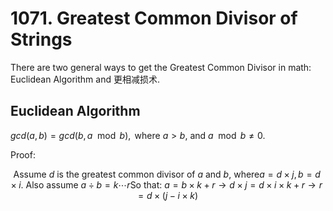 # 1071. Greatest Common Divisor of Strings
There are two general ways to get the Greatest Common Divisor in math: Euclidean Algorithm and 更相减损术.

## Euclidean Algorithm
$gcd(a, b) = gcd(b, a \mod b), \text{ where } a > b \text{, and } a \mod b \neq 0$.

Proof:
```math
\text{Assume } d \text{ is the greatest common divisor of } a \text{ and } b \text{, where} a = d \times j, b = d \times i.
\text{ Also assume } a \div b = k \cdots r

\text{So that: } a = b \times k + r

\rightarrow d \times j = d \times i \times k + r

\rightarrow r = d \times (j - i \times k)

```